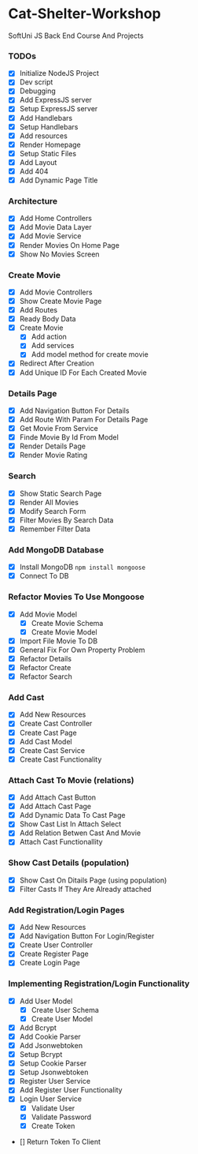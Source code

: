 # Cat-Shelter-Workshop
SoftUni JS Back End Course And Projects

### TODOs
 - [x] Initialize NodeJS Project
 - [x] Dev script
 - [x] Debugging
 - [x] Add ExpressJS server
 - [x] Setup ExpressJS server
 - [x] Add Handlebars
 - [x] Setup Handlebars
 - [x] Add resources
 - [x] Render Homepage
 - [x] Setup Static Files
 - [x] Add Layout
 - [x] Add 404
 - [x] Add Dynamic Page Title

 ### Architecture
 - [x] Add Home Controllers
 - [x] Add Movie Data Layer
 - [x] Add Movie Service
 - [x] Render Movies On Home Page
 - [x] Show No Movies Screen

### Create Movie
 - [x] Add Movie Controllers
 - [x] Show Create Movie Page
 - [x] Add Routes
 - [x] Ready Body Data
 - [x] Create Movie
     - [x] Add action
     - [x] Add services
     - [x] Add model method for create movie
- [x] Redirect After Creation
- [x] Add Unique ID For Each Created Movie

### Details Page
- [x] Add Navigation Button For Details
- [x] Add Route With Param For Details Page
- [x] Get Movie From Service
- [x] Finde Movie By Id From Model
- [x] Render Details Page
- [x] Render Movie Rating

### Search
- [x] Show Static Search Page
- [x] Render All Movies
- [x] Modify Search Form
- [x] Filter Movies By Search Data
- [x] Remember Filter Data

### Add MongoDB Database
- [x] Install MongoDB `npm install mongoose`
- [x] Connect To DB

### Refactor Movies To Use Mongoose
- [x] Add Movie Model 
    - [x] Create Movie Schema
    - [x] Create Movie Model 
- [x] Import File Movie To DB
- [x] General Fix For Own Property Problem
- [x] Refactor Details
- [x] Refactor Create
- [x] Refactor Search

### Add Cast
- [x] Add New Resources
- [x] Create Cast Controller
- [x] Create Cast Page
- [x] Add Cast Model
- [x] Create Cast Service
- [x] Create Cast Functionality

### Attach Cast To Movie (relations)
- [x] Add Attach Cast Button
- [x] Add Attach Cast Page
- [x] Add Dynamic Data To Cast Page
- [x] Show Cast List In Attach Select
- [x] Add Relation Betwen Cast And Movie
- [x] Attach Cast Functionallity

### Show Cast Details (population)
- [x] Show Cast On Ditails Page (using population)
- [x] Filter Casts If They Are Already attached 

### Add Registration/Login Pages
- [x] Add New Resources
- [x] Add Navigation Button For Login/Register
- [x] Create User Controller
- [x] Create Register Page
- [x] Create Login Page

### Implementing Registration/Login Functionality
- [x] Add User Model
    - [x] Create User Schema
    - [x] Create User Model 
- [x] Add Bcrypt
- [x] Add Cookie Parser
- [x] Add Jsonwebtoken
- [x] Setup Bcrypt
- [x] Setup Cookie Parser
- [x] Setup Jsonwebtoken
- [x] Register User Service
- [x] Add Register User Functionality
- [x] Login User Service
    - [x] Validate User
    - [x] Validate Password
    - [x] Create Token
- [] Return Token To Client
